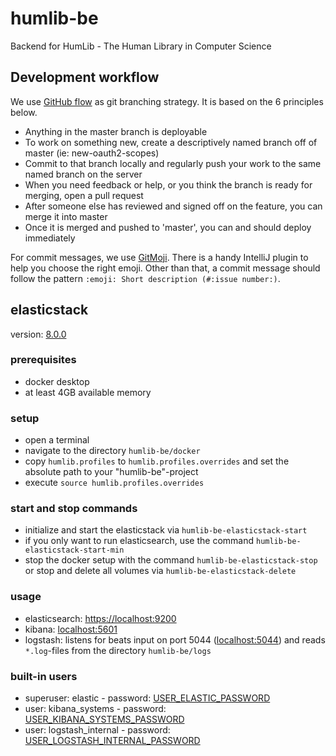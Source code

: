 # humlib-be
Backend for HumLib - The Human Library in Computer Science

## Development workflow
We use [GitHub flow](https://githubflow.github.io/) as git branching strategy. It is based on the 6 principles below.

- Anything in the master branch is deployable
- To work on something new, create a descriptively named branch off of master (ie: new-oauth2-scopes)
- Commit to that branch locally and regularly push your work to the same named branch on the server
- When you need feedback or help, or you think the branch is ready for merging, open a pull request
- After someone else has reviewed and signed off on the feature, you can merge it into master
- Once it is merged and pushed to 'master', you can and should deploy immediately

For commit messages, we use [GitMoji](https://gitmoji.dev/). There is a handy IntelliJ plugin to help you choose the right emoji.
Other than that, a commit message should follow the pattern `:emoji: Short description (#:issue number:)`.

## elasticstack
version: [8.0.0](https://www.elastic.co/guide/en/elastic-stack-get-started/8.0/get-started-stack-docker.html#run-docker-secure "documentation")

### prerequisites
- docker desktop
- at least 4GB available memory

### setup
- open a terminal
- navigate to the directory `humlib-be/docker`
- copy `humlib.profiles` to `humlib.profiles.overrides` and set the absolute path to your "humlib-be"-project
- execute `source humlib.profiles.overrides`

### start and stop commands
- initialize and start the elasticstack via `humlib-be-elasticstack-start`
- if you only want to run elasticsearch, use the command `humlib-be-elasticstack-start-min`
- stop the docker setup with the command `humlib-be-elasticstack-stop` or stop and delete all volumes via `humlib-be-elasticstack-delete`

### usage
- elasticsearch: [https://localhost:9200](https://localhost:9200 'https://localhost:9200')
- kibana: [localhost:5601](localhost:5601 'localhost:5601')
- logstash: listens for beats input on port 5044 ([localhost:5044](localhost:5044 'localhost:5044')) and reads `*.log`-files from the directory `humlib-be/logs`

### built-in users
- superuser: elastic - password: [USER_ELASTIC_PASSWORD](docker/.env.local 'USER_ELASTIC_PASSWORD')
- user: kibana_systems - password: [USER_KIBANA_SYSTEMS_PASSWORD](docker/.env.local 'USER_KIBANA_SYSTEMS_PASSWORD')
- user: logstash_internal - password: [USER_LOGSTASH_INTERNAL_PASSWORD](docker/.env.local 'USER_LOGSTASH_INTERNAL_PASSWORD')